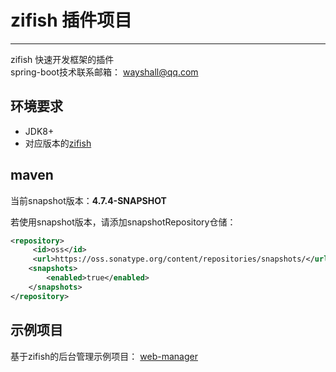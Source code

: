 # zifish 插件项目
------
zifish 快速开发框架的插件   
spring-boot技术联系邮箱：  wayshall@qq.com



## 环境要求
- JDK8+
- 对应版本的[zifish](https://github.com/wayshall/onetwo)


## maven   
当前snapshot版本：**4.7.4-SNAPSHOT**   

若使用snapshot版本，请添加snapshotRepository仓储：   
```xml   
<repository>
     <id>oss</id>
     <url>https://oss.sonatype.org/content/repositories/snapshots/</url>
    <snapshots>
        <enabled>true</enabled>
    </snapshots>
</repository>   
```   

## 示例项目   
基于zifish的后台管理示例项目：
[web-manager](https://github.com/wayshall/onetwo-web-manager)   

